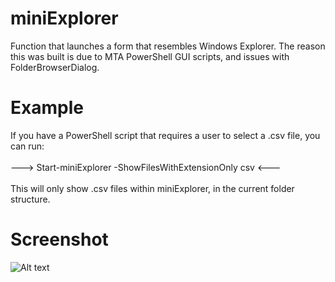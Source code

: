 # miniExplorer
Function that launches a form that resembles Windows Explorer.  The reason this was built is due to MTA PowerShell GUI scripts, and issues with FolderBrowserDialog.

# Example
If you have a PowerShell script that requires a user to select a .csv file, you can run: <br /><br /> ---> Start-miniExplorer -ShowFilesWithExtensionOnly csv <---<br /><br /> This will only show .csv files within miniExplorer, in the current folder structure.

# Screenshot

![Alt text](http://i.imgur.com/L8Te30g.png "miniExplorer")

